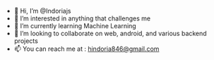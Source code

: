 - 👋 Hi, I’m @Indoriajs
- 👀 I’m interested in anything that challenges me
- 🌱 I’m currently learning Machine Learning
- 💞️ I’m looking to collaborate on web, android, and various backend projects
- 📫 You can reach me at : hindoria846@gmail.com

<!---
Indoriajs/Indoriajs is a ✨ special ✨ repository because its `README.md` (this file) appears on your GitHub profile.
You can click the Preview link to take a look at your changes.
--->
